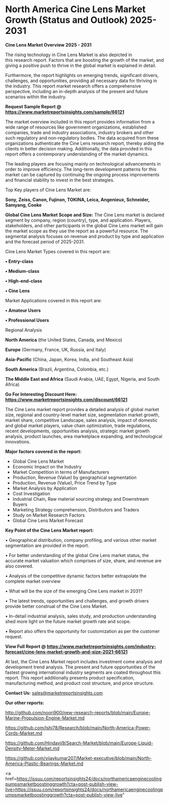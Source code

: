 # North America Cine Lens Market Growth (Status and Outlook) 2025-2031

<Strong> Cine Lens Market Overview 2025 - 2031</strong>

The rising technology in Cine Lens Market is also depicted in this research report. Factors that are boosting the growth of the market, and giving a positive push to thrive in the global market is explained in detail.

Furthermore, the report highlights on emerging trends, significant drivers, challenges, and opportunities, providing all necessary data for thriving in the industry. This report market research offers a comprehensive perspective, including an in-depth analysis of the present and future scenarios within the industry.

<strong>Request Sample Report @ <a href=https://www.marketreportsinsights.com/sample/66121>https://www.marketreportsinsights.com/sample/66121</a></strong>

The market overview included in this report provides information from a wide range of resources like government organizations, established companies, trade and industry associations, industry brokers and other such regulatory and non-regulatory bodies. The data acquired from these organizations authenticate the Cine Lens research report, thereby aiding the clients in better decision making. Additionally, the data provided in this report offers a contemporary understanding of the market dynamics.

The leading players are focusing mainly on technological advancements in order to improve efficiency. The long-term development patterns for this market can be captured by continuing the ongoing process improvements and financial stability to invest in the best strategies.

Top Key players of Cine Lens Market are:

<strong>Sony, Zeiss, Canon, Fujinon, TOKINA, Leica, Angenieux, Schneider, Samyang, Cooke</strong>

<strong><b>Global Cine Lens Market Scope and Size:</b></strong>
The Cine Lens market is declared segment by company, region (country), type, and application. Players, stakeholders, and other participants in the global Cine Lens market will gain the market scope as they use the report as a powerful resource. The segmental analysis focuses on revenue and product by type and application and the forecast period of 2025-2031.

Cine Lens Market Types covered in this report are:

<strong>• Entry-class

• Medium-class

• High-end-class

• Cine Lens</strong>

Market Applications covered in this report are:

<strong>• Amateur Users

• Professional Users</strong> 

Regional Analysis

<strong>North America</strong> (the United States, Canada, and Mexico)

<strong>Europe</strong> (Germany, France, UK, Russia, and Italy)

<strong>Asia-Pacific</strong> (China, Japan, Korea, India, and Southeast Asia)

<strong>South America</strong> (Brazil, Argentina, Colombia, etc.)

<strong>The Middle East and Africa</strong> (Saudi Arabia, UAE, Egypt, Nigeria, and South Africa)

<strong>Go For Interesting Discount Here: <a href=https://www.marketreportsinsights.com/discount/66121>https://www.marketreportsinsights.com/discount/66121</a></strong>

The Cine Lens market report provides a detailed analysis of global market size, regional and country-level market size, segmentation market growth, market share, competitive Landscape, sales analysis, impact of domestic and global market players, value chain optimization, trade regulations, recent developments, opportunities analysis, strategic market growth analysis, product launches, area marketplace expanding, and technological innovations.

<strong><b>Major factors covered in the report:</b></strong>
<ul>
  <li>Global Cine Lens Market </li>
  <li>Economic Impact on the Industry</li>
  <li>Market Competition in terms of Manufacturers</li>
  <li>Production, Revenue (Value) by geographical segmentation</li>
  <li>Production, Revenue (Value), Price Trend by Type</li>
  <li>Market Analysis by Application</li>
  <li>Cost Investigation</li>
  <li>Industrial Chain, Raw material sourcing strategy and Downstream Buyers</li>
  <li>Marketing Strategy comprehension, Distributors and Traders</li>
  <li>Study on Market Research Factors</li>
  <li>Global Cine Lens Market Forecast</li>
</ul>

<strong><b>Key Point of the Cine Lens Market report:</b></strong>

• Geographical distribution, company profiling, and various other market segmentation are provided in the report.

• For better understanding of the global Cine Lens market status, the accurate market valuation which comprises of size, share, and revenue are also covered.

• Analysis of the competitive dynamic factors better extrapolate the complete market overview

• What will be the size of the emerging Cine Lens market in 2031?

• The latest trends, opportunities and challenges, and growth drivers provide better construal of the Cine Lens Market.

• In-detail industrial analysis, sales study, and production understanding shed more light on the future market growth rate and scope.

• Report also offers the opportunity for customization as per the customer request.

<strong><b>View Full Report @ <a href=https://www.marketreportsinsights.com/industry-forecast/cine-lens-market-growth-and-size-2021-66121>https://www.marketreportsinsights.com/industry-forecast/cine-lens-market-growth-and-size-2021-66121</a></b></strong>


At last, the Cine Lens Market report includes investment come analysis and development trend analysis. The present and future opportunities of the fastest growing international industry segments are coated throughout this report. This report additionally presents product specification, manufacturing method, and product cost structure, and price structure.

<strong>Contact Us:</strong>
sales@marketreportsinsights.com

<strong>Our other reports:</strong>

<a href=http://github.com/noori900/new-research-reports/blob/main/Europe-Marine-Propulsion-Engine-Market.md>http://github.com/noori900/new-research-reports/blob/main/Europe-Marine-Propulsion-Engine-Market.md</a>

<a href=https://github.com/Ishi78/Research/blob/main/North-America-Power-Cords-Market.md>https://github.com/Ishi78/Research/blob/main/North-America-Power-Cords-Market.md</a>

<a href=https://github.com/Hindavii9/Search-Market/blob/main/Europe-Liquid-Density-Meter-Market.md>https://github.com/Hindavii9/Search-Market/blob/main/Europe-Liquid-Density-Meter-Market.md</a>

<a href=https://github.com/vijaykumar207/Market-executive/blob/main/North-America-Plastic-Bearings-Market.md>https://github.com/vijaykumar207/Market-executive/blob/main/North-America-Plastic-Bearings-Market.md</a>

<a href=https://issuu.com/reportsinsights24/docs/northamericaenginecoolingpumpsmarketboostinggrowth?cta=post-publish-view-live>https://issuu.com/reportsinsights24/docs/northamericaenginecoolingpumpsmarketboostinggrowth?cta=post-publish-view-live</a>"
